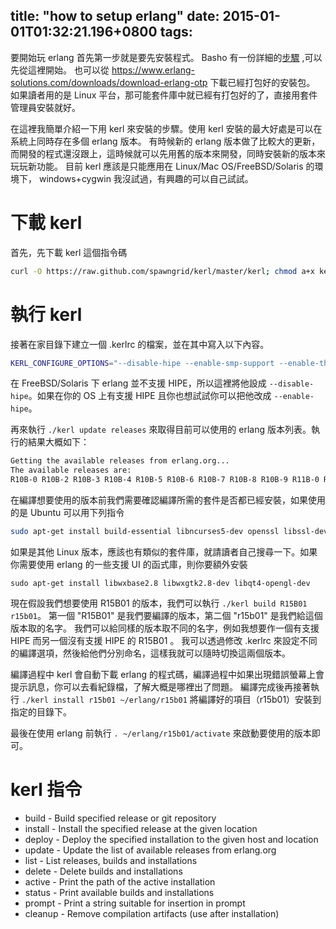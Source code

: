 title: "how to setup erlang"
date: 2015-01-01T01:32:21.196+0800
tags:
---


要開始玩 erlang 首先第一步就是要先安裝程式。
Basho 有一份詳細的[步驟](http://docs.basho.com/riak/latest/ops/building/installing/erlang/) ,可以先從這裡開始。
也可以從 https://www.erlang-solutions.com/downloads/download-erlang-otp 下載已經打包好的安裝包。
如果讀者用的是 Linux 平台，那可能套件庫中就已經有打包好的了，直接用套件管理員安裝就好。

在這裡我簡單介紹一下用 kerl 來安裝的步驟。使用 kerl 安裝的最大好處是可以在系統上同時存在多個 erlang 版本。
有時候新的 erlang 版本做了比較大的更新，而開發的程式還沒跟上，這時候就可以先用舊的版本來開發，同時安裝新的版本來玩玩新功能。
目前 kerl 應該是只能應用在 Linux/Mac OS/FreeBSD/Solaris 的環境下， windows+cygwin 我沒試過，有興趣的可以自己試試。

<!-- more -->

下載 kerl
==============

首先，先下載 kerl 這個指令碼

```sh
curl -O https://raw.github.com/spawngrid/kerl/master/kerl; chmod a+x kerl
```

執行 kerl
==========

接著在家目錄下建立一個 .kerlrc 的檔案，並在其中寫入以下內容。

```sh
KERL_CONFIGURE_OPTIONS="--disable-hipe --enable-smp-support --enable-threads --enable-kernel-poll  --enable-darwin-64bit"
```
在 FreeBSD/Solaris 下 erlang 並不支援 HIPE，所以這裡將他設成 `--disable-hipe`。如果在你的 OS 上有支援 HIPE 且你也想試試你可以把他改成 `--enable-hipe`。

再來執行 `./kerl update releases` 來取得目前可以使用的 erlang 版本列表。執行的結果大概如下：

```html
Getting the available releases from erlang.org...
The available releases are:
R10B-0 R10B-2 R10B-3 R10B-4 R10B-5 R10B-6 R10B-7 R10B-8 R10B-9 R11B-0 R11B-1 R11B-2 R11B-3 R11B-4 R11B-5 R12B-0 R12B-1 R12B-2 R12B-3 R12B-4 R12B-5 R13A R13B R13B01 R13B02 R13B03 R13B04 R14A R14B R14B01 R14B02 R14B03 R14B04 R15B R15B01 R15B02 R15B03 R16B R16B01 R16B02
```

在編譯想要使用的版本前我們需要確認編譯所需的套件是否都已經安裝，如果使用的是 Ubuntu 可以用下列指令

```sh
sudo apt-get install build-essential libncurses5-dev openssl libssl-dev fop xsltproc unixodbc-dev
```

如果是其他 Linux 版本，應該也有類似的套件庫，就請讀者自己搜尋一下。如果你需要使用 erlang 的一些支援 UI 的函式庫，則你要額外安裝

```bsh
sudo apt-get install libwxbase2.8 libwxgtk2.8-dev libqt4-opengl-dev
```

現在假設我們想要使用 R15B01 的版本，我們可以執行 `./kerl build R15B01 r15b01`。
第一個 "R15B01" 是我們要編譯的版本，第二個 "r15b01" 是我們給這個版本取的名字。
我們可以給同樣的版本取不同的名字，例如我想要作一個有支援 HIPE 而另一個沒有支援 HIPE 的 R15B01 。
我可以透過修改 .kerlrc 來設定不同的編譯選項，然後給他們分別命名，這樣我就可以隨時切換這兩個版本。

編譯過程中 kerl 會自動下載 erlang 的程式碼，編譯過程中如果出現錯誤螢幕上會提示訊息，你可以去看紀錄檔，了解大概是哪裡出了問題。
編譯完成後再接著執行 `./kerl install r15b01 ~/erlang/r15b01` 將編譯好的項目（r15b01）安裝到指定的目錄下。

最後在使用 erlang 前執行 `. ~/erlang/r15b01/activate` 來啟動要使用的版本即可。

kerl 指令
=========

*  build   - Build specified release or git repository
*  install - Install the specified release at the given location
*  deploy  - Deploy the specified installation to the given host and location
*  update  - Update the list of available releases from erlang.org
*  list    - List releases, builds and installations
*  delete  - Delete builds and installations
*  active  - Print the path of the active installation
*  status  - Print available builds and installations
*  prompt  - Print a string suitable for insertion in prompt
*  cleanup - Remove compilation artifacts (use after installation)


